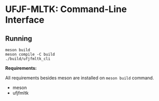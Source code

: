 # UFJF-MLTK: Command-Line Interface

## Running


```
meson build
meson compile -C build
./build/ufjfmltk_cli
```

**Requirements:**

All requirements besides meson are installed on ``meson build`` command.
- meson
- ufjfmltk 
